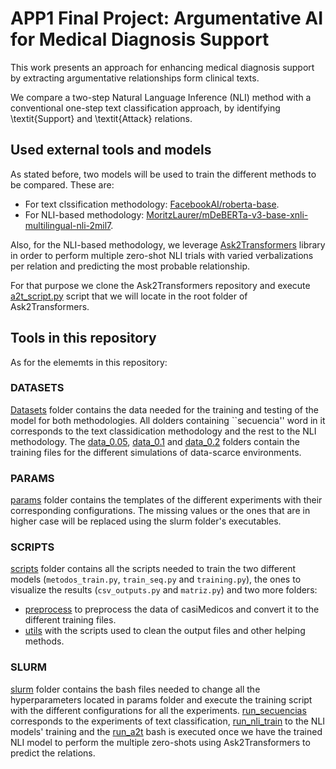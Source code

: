 # APP1 Final Project: Argumentative AI for Medical Diagnosis Support

This work presents an approach for enhancing medical diagnosis support by extracting argumentative relationships form clinical texts. 

We compare a two-step Natural Language Inference (NLI) method with a conventional one-step text classification approach, by identifying \textit{Support} and \textit{Attack} relations. 

## Used external tools and models
As stated before, two models will be used to train the different methods to be compared. These are:

* For text clssification methodology: [FacebookAI/roberta-base](https://huggingface.co/FacebookAI/roberta-base).
* For NLI-based methodology: [MoritzLaurer/mDeBERTa-v3-base-xnli-multilingual-nli-2mil7](https://huggingface.co/MoritzLaurer/mDeBERTa-v3-base-xnli-multilingual-nli-2mil7).

Also, for the NLI-based methodology, we leverage [Ask2Transformers](https://github.com/osainz59/Ask2Transformers/tree/master) library in order to perform multiple zero-shot NLI trials with varied verbalizations per relation and predicting the most probable relationship.

For that purpose we clone the Ask2Transformers repository and execute [a2t_script.py](Inferencia/a2t_script.py) script that we will locate in the root folder of Ask2Transformers. 

## Tools in this repository

As for the elememts in this repository:

### DATASETS
[Datasets](Datasets) folder contains the data needed for the training and testing of the model for both methodologies. All dolders containing ``secuencia'' word in it corresponds to the text classidication methodology and the rest to the NLI methodology. The [data_0.05](Datasets/data_0.05), [data_0.1](Datasets/data_0.1) and [data_0.2](Datasets/data_0.2) folders contain the training files for the different simulations of data-scarce environments.

### PARAMS
[params](params) folder contains the templates of the different experiments with their corresponding configurations. The missing values or the ones that are in higher case will be replaced using the slurm folder's executables.

### SCRIPTS
[scripts](scripts) folder contains all the scripts needed to train the two different models (```metodos_train.py```, ```train_seq.py``` and ```training.py```), the ones to visualize the results (```csv_outputs.py``` and ```matriz.py```) and two more folders: 

* [preprocess](scripts/preprocess) to preprocess the data of casiMedicos and convert it to the different training files.
* [utils](scripts/utils) with the scripts used to clean the output files and other helping methods.

### SLURM
[slurm](slurm) folder contains the bash files needed to change all the hyperparameters located in params folder and execute the training script with the different configurations for all the experiments. [run_secuencias](slurm/run_secuencias.slurm) corresponds to the experiments of text classification, [run_nli_train](slurm/run_nli_train.slurm) to the NLI models' training and the [run_a2t](slurm/run_a2t.slurm) bash is executed once we have the trained NLI model to perform the multiple zero-shots using Ask2Transformers to predict the relations.

